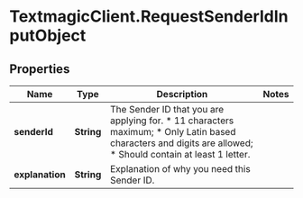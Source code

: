 # TextmagicClient.RequestSenderIdInputObject

## Properties
Name | Type | Description | Notes
------------ | ------------- | ------------- | -------------
**senderId** | **String** | The Sender ID that you are applying for. *   11 characters maximum; *   Only Latin based characters and digits are allowed; *   Should contain at least 1 letter.  | 
**explanation** | **String** | Explanation of why you need this Sender ID. | 


